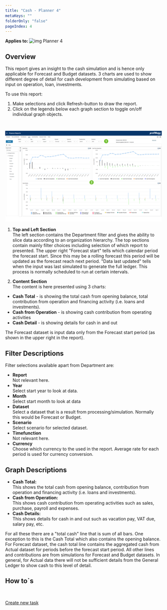 ```yaml
---
title: "Cash - Planner 4"
metaKeys: ""
folderOnly: "false"
pageIndex: 4
---
```


**Applies to:** ![img](https://profitbasedocs.blob.core.windows.net/icons/yes-icon.png) Planner 4

## Overview
This report gives an insight to the cash simulation and is hence only applicable for Forecast and Budget datasets. 3 charts are used to show different degree of detail for cash development from simulating based on input on operation, loan, investments.

To use this report:

1. Make selections and click Refresh-button to draw the report.
1. Click on the legends below each graph section to toggle on/off individual graph objects.
<br/>

![](../img/finance-reports-cash.jpg)

1. **Top and Left Section** <br/>
The left section contains the Department filter and gives the ability to slice data according to an organization hierarchy.
The top sections contain mainly filter choices including selection of which report to presented.
The upper right "Forecast start" tells which calendar period the forecast start. Since this may be a rolling forecast this period will be updated as the forecast reach next period. "Data last updated" tells when the input was last simulated to generate the full ledger. This process is normally scheduled to run at certain intervals.

2. **Content Section** <br/>
The content is here presented using 3 charts:

+ **Cash Total** - is showing the total cash from opening balance, total contribution from operation and financing activity (i.e. loans and investments).
+ **Cash from Operation** - is showing cash contribution from operating activities
+ **Cash Detail** - is showing details for cash in and out

The Forecast dataset is input data only from the Forecast start period (as shown in the upper right in the report).

## Filter Descriptions
Filter selections available apart from Department are:

- **Report**<br/>Not relevant here.
- **Year**<br/>Select start year to look at data.
- **Month**<br/>Select start month to look at data
- **Dataset**<br/>Select a dataset that is a result from processing/simulation. Normally this would be Forecast or Budget.
- **Scenario**<br/>Select scenario for selected dataset.
- **Timefunction**<br/>Not relevant here.
- **Currency**<br/>Choose which currency to the used in the report. Average rate for each period is used for currency conversion.

## Graph Descriptions

- **Cash Total:**<br/>
This shows the total cash from opening balance, contribution from operation and financing activity (i.e. loans and investments).
- **Cash from Operation:**<br/>
This shows cash contribution from operating activities such as sales, purchase, payroll and expenses.
- **Cash Details:**<br/>
This shows details for cash in and out such as vacation pay, VAT due, salary pay, etc.

For all these there are a "total cash" line that is sum of all bars. One exception to this is the Cash Total which also contains the opening balance. For Forecast dataset, the cash total line contains the aggregated cash from Actual dataset for periods before the forecast start period. All other lines and contributions are from simulations for Forecast and Budget datasets. In general, for Actual data there will not be sufficient details from the General Ledger to show cash to this level of detail.

## How to`s

<br/>

[Create new task](../../../process-and-tasks/tasks/create-edit-task.md)<br/>
